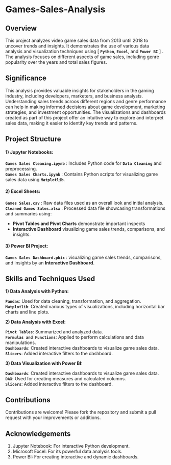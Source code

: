 # Games-Sales-Analysis
## Overview
This project analyzes video game sales data from 2013 until 2018 to uncover trends and insights. It demonstrates the use of various data analysis and visualization techniques using [ **`Python`**, **`Excel`**, and **`Power BI`** ] . The analysis focuses on different aspects of game sales, including genre popularity over the years and total sales figures.


## Significance
This analysis provides valuable insights for stakeholders in the gaming industry, including developers, marketers, and business analysts. Understanding sales trends acroos different regions and genre performance can help in making informed decisions about game development, marketing strategies, and investment opportunities. The visualizations and dashboards created as part of this project offer an intuitive way to explore and interpret sales data, making it easier to identify key trends and patterns.




## Project Structure
#### **1) Jupyter Notebooks:** ####

   **`Games Sales Cleaning.ipynb`** : Includes Python code for **`Data Cleaning`** and preprocessing.    
   **`Games Sales Charts.ipynb`** : Contains Python scripts for visualizing game sales data using **`Matplotlib`**.
   


#### **2) Excel Sheets:** #### 

   **`Games Sales.csv`** : Raw data files used as an overall look and initial analysis.    
   **`Cleaned Games Sales.xlsx`** : Processed data file showcasing transformations and summaries using: 
- **Pivot Tables and Pivot Charts** demonstrate important inspects 
- **Interactive Dashboard** visualizing game sales trends, comparisons, and insights.
       

  
#### **3) Power BI Project:** #### 

   **`Games Sales Dashboard.pbix`** : visualizing game sales trends, comparisons, and insights by an **Interactive Dashboard**.

## Skills and Techniques Used
**1) Data Analysis with Python:**
   
   **`Pandas`**: Used for data cleaning, transformation, and aggregation.     
   **`Matplotlib`**: Created various types of visualizations, including horizontal bar charts and line plots.


**2) Data Analysis with Excel:**
   
   **`Pivot Tables`**: Summarized and analyzed data.  
   **`Formulas and Functions`**: Applied to perform calculations and data manipulations.   
   **`Dashboards`**: Created interactive dashboards to visualize game sales data.   
   **`Slicers`**: Added interactive filters to the dashboard.



**3) Data Visualization with Power BI:**

   **`Dashboards`**: Created interactive dashboards to visualize game sales data.   
   **`DAX`**: Used for creating measures and calculated columns.   
   **`Slicers`**: Added interactive filters to the dashboard.



## Contributions
Contributions are welcome! Please fork the repository and submit a pull request with your improvements or additions.


## Acknowledgements
1) Jupyter Notebook: For interactive Python development.
2) Microsoft Excel: For its powerful data analysis tools.
3) Power BI: For creating interactive and dynamic dashboards.
